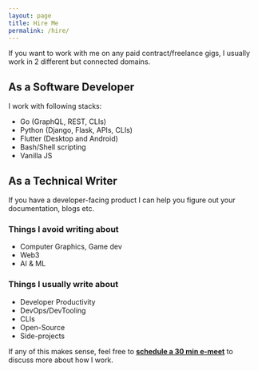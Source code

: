 ```yaml
---
layout: page
title: Hire Me
permalink: /hire/
---
```


If you want to work with me on any paid contract/freelance gigs, I usually work in 2 different but connected domains.

## As a Software Developer

I work with following stacks:

- Go (GraphQL, REST, CLIs)
- Python (Django, Flask, APIs, CLIs)
- Flutter (Desktop and Android)
- Bash/Shell scripting
- Vanilla JS

## As a Technical Writer

If you have a developer-facing product I can help you figure out your documentation, blogs etc.

### Things I avoid writing about

- Computer Graphics, Game dev
- Web3
- AI & ML

### Things I usually write about

- Developer Productivity
- DevOps/DevTooling
- CLIs
- Open-Source
- Side-projects

If any of this makes sense, feel free to <a class="mark" href="https://bhupesh.me/chat"><b>schedule a 30 min e-meet</b></a> to discuss more about how I work.

